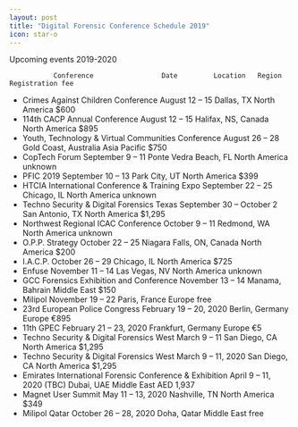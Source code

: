 ```yaml
---
layout: post
title: "Digital Forensic Conference Schedule 2019"
icon: star-o
---
```



Upcoming events 2019-2020


               Conference	              Date	       Location	  Region	  Registration fee


*  Crimes Against Children Conference  	August 12 – 15	Dallas, TX	North America	$600
*  114th CACP Annual Conference	August 12 – 15	Halifax, NS, Canada	North America	$895
*  Youth, Technology & Virtual Communities Conference	August 26 – 28	Gold Coast, Australia	Asia Pacific	$750
*  CopTech Forum	September 9 – 11	Ponte Vedra Beach, FL	North America	unknown
*  PFIC 2019	September 10 – 13	Park City, UT	North America	$399
*  HTCIA International Conference & Training Expo 	September 22 – 25	Chicago, IL	North America	unknown
*  Techno Security & Digital Forensics Texas 	September 30 – October 2	San Antonio, TX	North America	$1,295
*  Northwest Regional ICAC Conference 	October 9 – 11	Redmond, WA	North America	unknown
*  O.P.P. Strategy 	October 22 – 25	Niagara Falls, ON, Canada	North America	$200
*  I.A.C.P.	October 26 – 29	Chicago, IL	North America	$725
*  Enfuse	November 11 – 14	Las Vegas, NV	North America	unknown
*  GCC Forensics Exhibition and Conference 	November 13 – 14	Manama, Bahrain	Middle East	$150
*  Milipol 	November 19 – 22	Paris, France	Europe	free
*  23rd European Police Congress	February 19 – 20, 2020	Berlin, Germany	Europe	€895
*  11th GPEC	February 21 – 23, 2020	Frankfurt, Germany	Europe	€5
*  Techno Security & Digital Forensics West 	March 9 – 11	San Diego, CA	North America	$1,295
*  Techno Security & Digital Forensics West 	March 9 – 11, 2020	San Diego, CA	North America	$1,295
*  Emirates International Forensic Conference & Exhibition 	April 9 – 11, 2020 (TBC)	Dubai, UAE	Middle East	AED 1,937
*  Magnet User Summit 	May 11 – 13, 2020	Nashville, TN	North America	$349
*  Milipol Qatar	October 26 – 28, 2020	Doha, Qatar	Middle East	free
